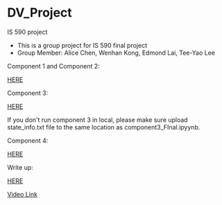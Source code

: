 # DV_Project
IS 590 project
 - This is a group project for IS 590 final project
 - Group Member: Alice Chen, Wenhan Kong, Edmond Lai, Tee-Yao Lee

Component 1 and Component 2:

[HERE](https://github.com/wenhank216/DV_Project/blob/master/Component1_combine%20(2).ipynb)

Component 3:

[HERE](https://github.com/wenhank216/DV_Project/blob/master/Component%203_Final.ipynb)

If you don't run component 3 in local, please make sure upload state_info.txt file to the same location as component3_FInal.ipyynb.

Component 4:

[HERE](https://github.com/wenhank216/DV_Project/blob/master/Infographic.pdf)

Write up:

[HERE](https://github.com/wenhank216/DV_Project/blob/master/Final_WriteUp.ipynb)


[Video Link](https://mediaspace.illinois.edu/media/t/1_rsd2bkkv)
